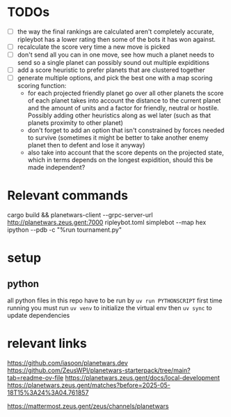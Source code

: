 # TODOs

- [ ] the way the final rankings are calculated aren't completely accurate, ripleybot has a lower rating then some of the bots it has won against.
- [ ] recalculate the score very time a new move is picked
- [ ] don't send all you can in one move, see how much a planet needs to send so a single planet can possibly sound out multiple expiditions
- [ ] add a score heuristic to prefer planets that are clustered together
- [ ] generate multiple options, and pick the best one with a map scoring scoring function:
    - for each projected friendly planet go over all other planets the score of each planet takes into account the distance to the current planet and the amount of units and a factor for friendly, neutral or hostile. Possibly adding other heuristics along as wel later (such as that planets proximity to other planet)
    - don't forget to add an option that isn't constrained by forces needed to survive (sometimes it might be better to take another enemy planet then to defent and lose it anyway)
    - also take into account that the score depents on the projected state, which in terms depends on the longest expidition, should this be made independent?

# Relevant commands
cargo build && planetwars-client --grpc-server-url  http://planetwars.zeus.gent:7000 ripleybot.toml simplebot --map hex
ipython --pdb -c "%run tournament.py"

# setup

## python
all python files in this repo have to be run by `uv run PYTHONSCRIPT`
first time running you must run `uv venv` to initialize the virtual env then `uv sync` to update dependencies


# relevant links

https://github.com/iasoon/planetwars.dev
https://github.com/ZeusWPI/planetwars-starterpack/tree/main?tab=readme-ov-file
https://planetwars.zeus.gent/docs/local-development
https://planetwars.zeus.gent/matches?before=2025-05-18T15%3A24%3A04.761857

https://mattermost.zeus.gent/zeus/channels/planetwars


